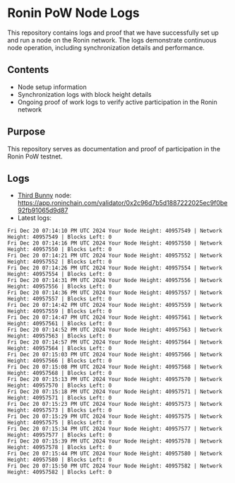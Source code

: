 # Ronin PoW Node Logs

This repository contains logs and proof that we have successfully set up and run a node on the Ronin network. The logs demonstrate continuous node operation, including synchronization details and performance.

## Contents

- Node setup information
- Synchronization logs with block height details
- Ongoing proof of work logs to verify active participation in the Ronin network

## Purpose

This repository serves as documentation and proof of participation in the Ronin PoW testnet.

## Logs

- [Third Bunny](https://thirdbunny.xyz/) node: https://app.roninchain.com/validator/0x2c96d7b5d1887222025ec9f0be92fb91065d9d87
- Latest logs:
```
Fri Dec 20 07:14:10 PM UTC 2024 Your Node Height: 40957549 | Network Height: 40957549 | Blocks Left: 0
Fri Dec 20 07:14:16 PM UTC 2024 Your Node Height: 40957550 | Network Height: 40957550 | Blocks Left: 0
Fri Dec 20 07:14:21 PM UTC 2024 Your Node Height: 40957552 | Network Height: 40957552 | Blocks Left: 0
Fri Dec 20 07:14:26 PM UTC 2024 Your Node Height: 40957554 | Network Height: 40957554 | Blocks Left: 0
Fri Dec 20 07:14:31 PM UTC 2024 Your Node Height: 40957556 | Network Height: 40957556 | Blocks Left: 0
Fri Dec 20 07:14:36 PM UTC 2024 Your Node Height: 40957557 | Network Height: 40957557 | Blocks Left: 0
Fri Dec 20 07:14:42 PM UTC 2024 Your Node Height: 40957559 | Network Height: 40957559 | Blocks Left: 0
Fri Dec 20 07:14:47 PM UTC 2024 Your Node Height: 40957561 | Network Height: 40957561 | Blocks Left: 0
Fri Dec 20 07:14:52 PM UTC 2024 Your Node Height: 40957563 | Network Height: 40957563 | Blocks Left: 0
Fri Dec 20 07:14:57 PM UTC 2024 Your Node Height: 40957564 | Network Height: 40957564 | Blocks Left: 0
Fri Dec 20 07:15:03 PM UTC 2024 Your Node Height: 40957566 | Network Height: 40957566 | Blocks Left: 0
Fri Dec 20 07:15:08 PM UTC 2024 Your Node Height: 40957568 | Network Height: 40957568 | Blocks Left: 0
Fri Dec 20 07:15:13 PM UTC 2024 Your Node Height: 40957570 | Network Height: 40957570 | Blocks Left: 0
Fri Dec 20 07:15:18 PM UTC 2024 Your Node Height: 40957571 | Network Height: 40957571 | Blocks Left: 0
Fri Dec 20 07:15:23 PM UTC 2024 Your Node Height: 40957573 | Network Height: 40957573 | Blocks Left: 0
Fri Dec 20 07:15:29 PM UTC 2024 Your Node Height: 40957575 | Network Height: 40957575 | Blocks Left: 0
Fri Dec 20 07:15:34 PM UTC 2024 Your Node Height: 40957577 | Network Height: 40957577 | Blocks Left: 0
Fri Dec 20 07:15:39 PM UTC 2024 Your Node Height: 40957578 | Network Height: 40957578 | Blocks Left: 0
Fri Dec 20 07:15:44 PM UTC 2024 Your Node Height: 40957580 | Network Height: 40957580 | Blocks Left: 0
Fri Dec 20 07:15:50 PM UTC 2024 Your Node Height: 40957582 | Network Height: 40957582 | Blocks Left: 0
```
